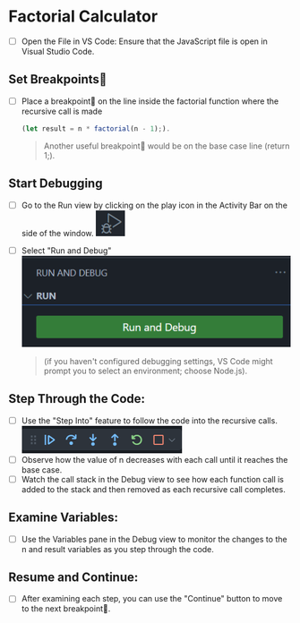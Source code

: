 # Factorial Calculator

- [ ] Open the File in VS Code: Ensure that the JavaScript file is open in Visual Studio Code.

## Set Breakpoints🔴

- [ ] Place a breakpoint🔴 on the line inside the factorial function where the recursive call is made

  ```javascript
  (let result = n * factorial(n - 1);).
  ```

  > Another useful breakpoint🔴 would be on the base case line (return 1;).

## Start Debugging

- [ ] Go to the Run view by clicking on the play icon in the Activity Bar on the side of the window.
      ![DebugPlayButton](../../assets/images/debugPlay.png)

- [ ] Select "Run and Debug"
      ![RunAndDebug](../../assets/images/runAndDebugButton.png)
  > (if you haven't configured debugging settings, VS Code might prompt you to select an environment; choose Node.js).

## Step Through the Code:

- [ ] Use the "Step Into" feature to follow the code into the recursive calls.
      ![stepBar](../../assets/images/stepBar.png)
- [ ] Observe how the value of n decreases with each call until it reaches the base case.
- [ ] Watch the call stack in the Debug view to see how each function call is added to the stack and then removed as each recursive call completes.

## Examine Variables:

- [ ] Use the Variables pane in the Debug view to monitor the changes to the n and result variables as you step through the code.

## Resume and Continue:

- [ ] After examining each step, you can use the "Continue" button to move to the next breakpoint🔴.
